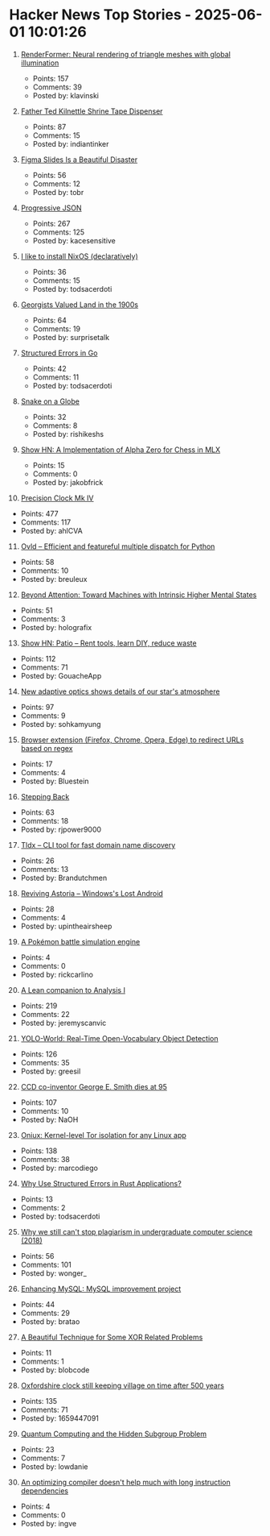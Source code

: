 # Hacker News Top Stories - 2025-06-01 10:01:26

1. [RenderFormer: Neural rendering of triangle meshes with global illumination](https://microsoft.github.io/renderformer/)
   - Points: 157
   - Comments: 39
   - Posted by: klavinski

2. [Father Ted Kilnettle Shrine Tape Dispenser](https://stephencoyle.net/kilnettle)
   - Points: 87
   - Comments: 15
   - Posted by: indiantinker

3. [Figma Slides Is a Beautiful Disaster](https://allenpike.com/2025/figma-slides-beautiful-disaster)
   - Points: 56
   - Comments: 12
   - Posted by: tobr

4. [Progressive JSON](https://overreacted.io/progressive-json/)
   - Points: 267
   - Comments: 125
   - Posted by: kacesensitive

5. [I like to install NixOS (declaratively)](https://michael.stapelberg.ch/posts/2025-06-01-nixos-installation-declarative/)
   - Points: 36
   - Comments: 15
   - Posted by: todsacerdoti

6. [Georgists Valued Land in the 1900s](https://progressandpoverty.substack.com/p/how-georgists-valued-land-in-the)
   - Points: 64
   - Comments: 19
   - Posted by: surprisetalk

7. [Structured Errors in Go](https://southcla.ws/structured-errors-in-go)
   - Points: 42
   - Comments: 11
   - Posted by: todsacerdoti

8. [Snake on a Globe](https://engaging-data.com/snake-globe/)
   - Points: 32
   - Comments: 8
   - Posted by: rishikeshs

9. [Show HN: A Implementation of Alpha Zero for Chess in MLX](https://github.com/koogle/mlx-playground/tree/main/chesszero)
   - Points: 15
   - Comments: 0
   - Posted by: jakobfrick

10. [Precision Clock Mk IV](https://mitxela.com/projects/precision_clock_mk_iv)
   - Points: 477
   - Comments: 117
   - Posted by: ahlCVA

11. [Ovld – Efficient and featureful multiple dispatch for Python](https://github.com/breuleux/ovld)
   - Points: 58
   - Comments: 10
   - Posted by: breuleux

12. [Beyond Attention: Toward Machines with Intrinsic Higher Mental States](https://arxiv.org/abs/2505.06257)
   - Points: 51
   - Comments: 3
   - Posted by: holografix

13. [Show HN: Patio – Rent tools, learn DIY, reduce waste](https://patio.so)
   - Points: 112
   - Comments: 71
   - Posted by: GouacheApp

14. [New adaptive optics shows details of our star's atmosphere](https://nso.edu/press-release/new-adaptive-optics-shows-stunning-details-of-our-stars-atmosphere/)
   - Points: 97
   - Comments: 9
   - Posted by: sohkamyung

15. [Browser extension (Firefox, Chrome, Opera, Edge) to redirect URLs based on regex](https://github.com/einaregilsson/Redirector)
   - Points: 17
   - Comments: 4
   - Posted by: Bluestein

16. [Stepping Back](https://rjp.io/blog/2025-05-31-stepping-back)
   - Points: 63
   - Comments: 18
   - Posted by: rjpower9000

17. [Tldx – CLI tool for fast domain name discovery](https://github.com/brandonyoungdev/tldx)
   - Points: 26
   - Comments: 13
   - Posted by: Brandutchmen

18. [Reviving Astoria – Windows's Lost Android](https://trungnt2910.com/astoria-windows-android/)
   - Points: 28
   - Comments: 4
   - Posted by: upintheairsheep

19. [A Pokémon battle simulation engine](https://github.com/pkmn/engine)
   - Points: 4
   - Comments: 0
   - Posted by: rickcarlino

20. [A Lean companion to Analysis I](https://terrytao.wordpress.com/2025/05/31/a-lean-companion-to-analysis-i/)
   - Points: 219
   - Comments: 22
   - Posted by: jeremyscanvic

21. [YOLO-World: Real-Time Open-Vocabulary Object Detection](https://arxiv.org/abs/2401.17270)
   - Points: 126
   - Comments: 35
   - Posted by: greesil

22. [CCD co-inventor George E. Smith dies at 95](https://www.nytimes.com/2025/05/30/science/george-e-smith-dead.html)
   - Points: 107
   - Comments: 10
   - Posted by: NaOH

23. [Oniux: Kernel-level Tor isolation for any Linux app](https://blog.torproject.org/introducing-oniux-tor-isolation-using-linux-namespaces/)
   - Points: 138
   - Comments: 38
   - Posted by: marcodiego

24. [Why Use Structured Errors in Rust Applications?](https://home.expurple.me/posts/why-use-structured-errors-in-rust-applications/)
   - Points: 13
   - Comments: 2
   - Posted by: todsacerdoti

25. [Why we still can't stop plagiarism in undergraduate computer science (2018)](https://kevinchen.co/blog/cant-stop-plagiarism-in-computer-science/)
   - Points: 56
   - Comments: 101
   - Posted by: wonger_

26. [Enhancing MySQL: MySQL improvement project](https://github.com/enhancedformysql/enhancedformysql)
   - Points: 44
   - Comments: 29
   - Posted by: bratao

27. [A Beautiful Technique for Some XOR Related Problems](https://codeforces.com/blog/entry/68953)
   - Points: 11
   - Comments: 1
   - Posted by: blobcode

28. [Oxfordshire clock still keeping village on time after 500 years](https://www.bbc.com/news/articles/cz70p0qevlro)
   - Points: 135
   - Comments: 71
   - Posted by: 1659447091

29. [Quantum Computing and the Hidden Subgroup Problem](https://www.daniellowengrub.com/blog/2025/04/23/hidden-subgroup)
   - Points: 23
   - Comments: 7
   - Posted by: lowdanie

30. [An optimizing compiler doesn't help much with long instruction dependencies](https://johnnysswlab.com/an-optimizing-compiler-doesnt-help-much-with-long-instruction-dependencies/)
   - Points: 4
   - Comments: 0
   - Posted by: ingve

